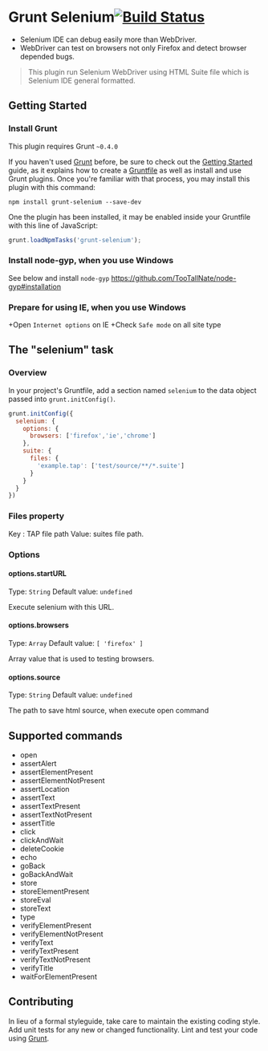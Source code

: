# Grunt Selenium[![Build Status](https://travis-ci.org/sideroad/grunt-selenium.png?branch=master)](https://travis-ci.org/sideroad/grunt-selenium)

- Selenium IDE can debug easily more than WebDriver.
- WebDriver can test on browsers not only Firefox and detect browser depended bugs.

> This plugin run Selenium WebDriver using HTML Suite file which is Selenium IDE general formatted.

## Getting Started

### Install Grunt
This plugin requires Grunt `~0.4.0`

If you haven't used [Grunt](http://gruntjs.com/) before, be sure to check out the [Getting Started](http://gruntjs.com/getting-started) guide, as it explains how to create a [Gruntfile](http://gruntjs.com/sample-gruntfile) as well as install and use Grunt plugins. Once you're familiar with that process, you may install this plugin with this command:

```shell
npm install grunt-selenium --save-dev
```

One the plugin has been installed, it may be enabled inside your Gruntfile with this line of JavaScript:

```js
grunt.loadNpmTasks('grunt-selenium');
```

### Install node-gyp, when you use Windows
See below and install `node-gyp`
https://github.com/TooTallNate/node-gyp#installation

### Prepare for using IE, when you use Windows
+Open `Internet options` on IE
+Check `Safe mode` on all site type

## The "selenium" task

### Overview
In your project's Gruntfile, add a section named `selenium` to the data object passed into `grunt.initConfig()`.

```js
grunt.initConfig({
  selenium: {
    options: {
      browsers: ['firefox','ie','chrome']
    },
    suite: {
      files: {
        'example.tap': ['test/source/**/*.suite']
      }
    }
  }
})
```

### Files property
Key  : TAP file path 
Value: suites file path.

### Options

#### options.startURL
Type: `String`
Default value: `undefined`

Execute selenium with this URL.

#### options.browsers
Type: `Array`
Default value: `[ 'firefox' ]`

Array value that is used to testing browsers.

#### options.source
Type: `String`
Default value: `undefined`

The path to save html source, when execute open command 

## Supported commands
  - open
  - assertAlert
  - assertElementPresent
  - assertElementNotPresent
  - assertLocation
  - assertText
  - assertTextPresent
  - assertTextNotPresent
  - assertTitle
  - click
  - clickAndWait
  - deleteCookie
  - echo
  - goBack
  - goBackAndWait
  - store
  - storeElementPresent
  - storeEval
  - storeText
  - type
  - verifyElementPresent
  - verifyElementNotPresent
  - verifyText
  - verifyTextPresent
  - verifyTextNotPresent
  - verifyTitle
  - waitForElementPresent


## Contributing
In lieu of a formal styleguide, take care to maintain the existing coding style. Add unit tests for any new or changed functionality. Lint and test your code using [Grunt](http://gruntjs.com/).

